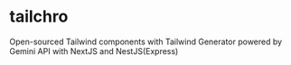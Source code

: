 # tailchro

Open-sourced Tailwind components with Tailwind Generator powered by Gemini API with NextJS and NestJS(Express)
